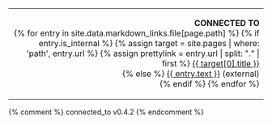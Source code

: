 
<table style="width:100%">
  <tr>
    <td align="right">
    <p>
    <b>CONNECTED TO</b><br>
    {% for entry in site.data.markdown_links.file[page.path] %}
    {% if entry.is_internal %}
    {% assign target = site.pages | where: 'path', entry.url %}
    {% assign prettylink = entry.url | split: "." | first %}
    <a href="{{ site.url }}/{{ prettylink }}">{{ target[0].title }}</a><br>
    {% else %}
    <a href="{{ entry.url }}" target="_blank">{{ entry.text }}</a> (external)<br>
    {% endif %}
    {% endfor %}
    </p>
    </td>
  </tr>
</table>

{% comment %}
connected_to v0.4.2
{% endcomment %}
